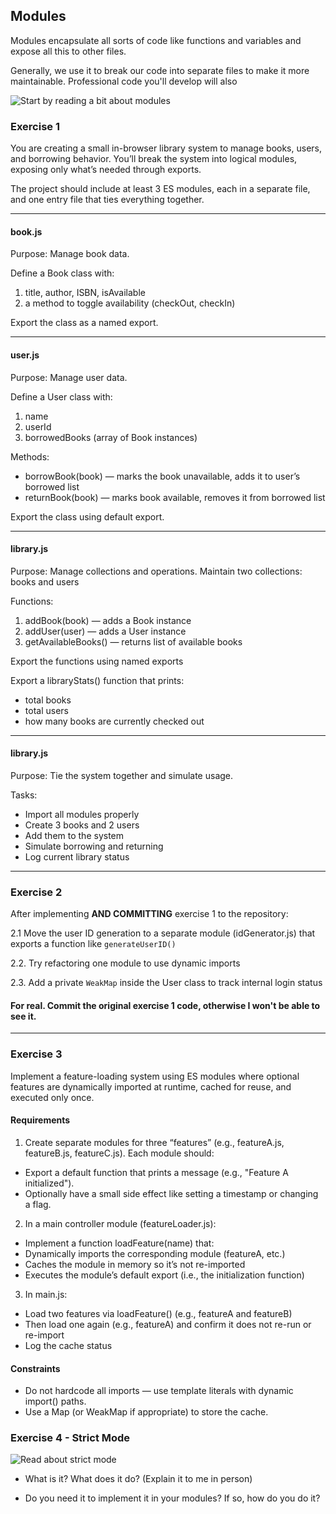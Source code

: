 ## Modules

Modules encapsulate all sorts of code like functions and variables and expose all this to other files. 

Generally, we use it to break our code into separate files to make it more maintainable. Professional code you'll develop will also 

![Start by reading a bit about modules](https://javascript.info/modules-intro)

### Exercise 1

You are creating a small in-browser library system to manage books, users, and borrowing behavior. You’ll break the system into logical modules, exposing only what’s needed through exports.

The project should include at least 3 ES modules, each in a separate file, and one entry file that ties everything together.

----
#### book.js

Purpose: Manage book data.

Define a Book class with:
1. title, author, ISBN, isAvailable
2. a method to toggle availability (checkOut, checkIn)

Export the class as a named export.

-----
#### user.js

Purpose: Manage user data. 

Define a User class with: 
1. name
2. userId
3. borrowedBooks (array of Book instances)

Methods: 
- borrowBook(book) — marks the book unavailable, adds it to user’s borrowed list
- returnBook(book) — marks book available, removes it from borrowed list

Export the class using default export.

------
#### library.js

Purpose: Manage collections and operations.
Maintain two collections: books and users

Functions:
1. addBook(book) — adds a Book instance
2. addUser(user) — adds a User instance
3. getAvailableBooks() — returns list of available books

Export the functions using named exports

Export a libraryStats() function that prints:
- total books
- total users
- how many books are currently checked out

------
#### library.js

Purpose: Tie the system together and simulate usage.

Tasks: 
- Import all modules properly
- Create 3 books and 2 users
- Add them to the system
- Simulate borrowing and returning
- Log current library status


------

### Exercise 2

After implementing **AND COMMITTING** exercise 1 to the repository:

2.1 Move the user ID generation to a separate module (idGenerator.js) that
exports a function like `generateUserID()`

2.2. Try refactoring one module to use dynamic imports

2.3. Add a private `WeakMap` inside the User class to track internal login status

#### For real. Commit the original exercise 1 code, otherwise I won't be able to see it.

------

### Exercise 3

Implement a feature-loading system using ES modules where optional features are dynamically imported at runtime, cached for reuse, and executed only once.

#### Requirements

1. Create separate modules for three “features” (e.g., featureA.js, featureB.js, featureC.js).
Each module should:
- Export a default function that prints a message (e.g., "Feature A initialized").
- Optionally have a small side effect like setting a timestamp or changing a flag.

2. In a main controller module (featureLoader.js):
- Implement a function loadFeature(name) that:
- Dynamically imports the corresponding module (featureA, etc.)
- Caches the module in memory so it’s not re-imported
- Executes the module’s default export (i.e., the initialization function)

3. In main.js:
- Load two features via loadFeature() (e.g., featureA and featureB)
- Then load one again (e.g., featureA) and confirm it does not re-run or re-import
- Log the cache status

#### Constraints

- Do not hardcode all imports — use template literals with dynamic import() paths.
- Use a Map (or WeakMap if appropriate) to store the cache.

### Exercise 4 - Strict Mode

![Read about strict mode](https://developer.mozilla.org/en-US/docs/Web/JavaScript/Reference/Strict_mode)

- What is it? What does it do? (Explain it to me in person)

- Do you need it to implement it in your modules? If so, how do you do it?